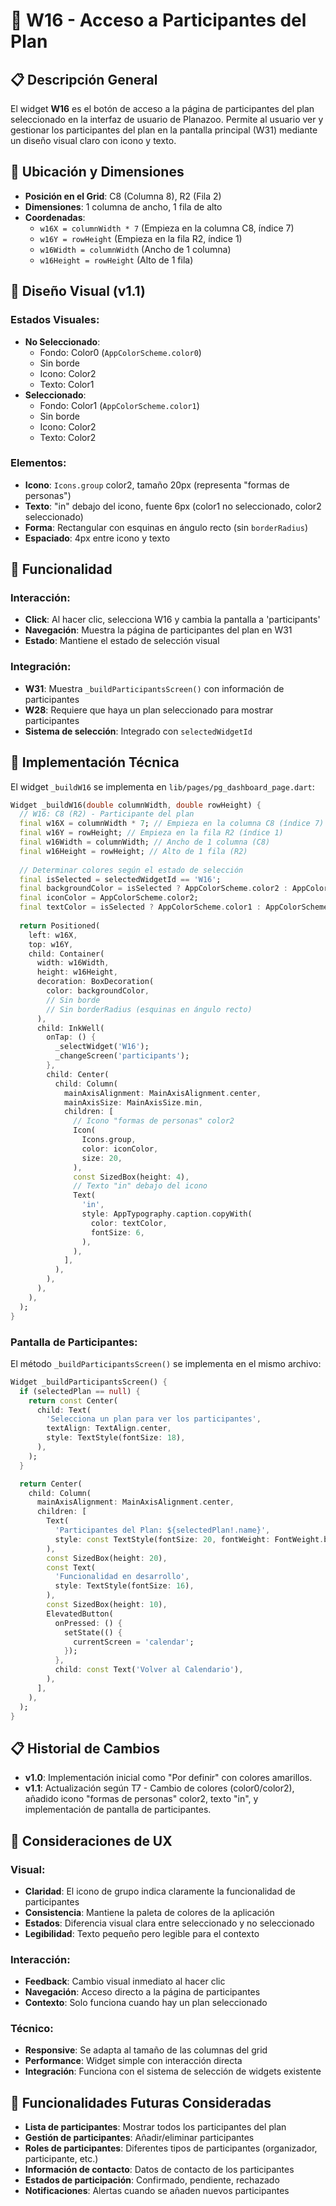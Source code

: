 # 👥 W16 - Acceso a Participantes del Plan

## 📋 Descripción General

El widget **W16** es el botón de acceso a la página de participantes del plan seleccionado en la interfaz de usuario de Planazoo. Permite al usuario ver y gestionar los participantes del plan en la pantalla principal (W31) mediante un diseño visual claro con icono y texto.

## 📍 Ubicación y Dimensiones

- **Posición en el Grid**: C8 (Columna 8), R2 (Fila 2)
- **Dimensiones**: 1 columna de ancho, 1 fila de alto
- **Coordenadas**:
  - `w16X = columnWidth * 7` (Empieza en la columna C8, índice 7)
  - `w16Y = rowHeight` (Empieza en la fila R2, índice 1)
  - `w16Width = columnWidth` (Ancho de 1 columna)
  - `w16Height = rowHeight` (Alto de 1 fila)

## 🎨 Diseño Visual (v1.1)

### Estados Visuales:
- **No Seleccionado**: 
  - Fondo: Color0 (`AppColorScheme.color0`)
  - Sin borde
  - Icono: Color2
  - Texto: Color1
- **Seleccionado**:
  - Fondo: Color1 (`AppColorScheme.color1`)
  - Sin borde
  - Icono: Color2
  - Texto: Color2

### Elementos:
- **Icono**: `Icons.group` color2, tamaño 20px (representa "formas de personas")
- **Texto**: "in" debajo del icono, fuente 6px (color1 no seleccionado, color2 seleccionado)
- **Forma**: Rectangular con esquinas en ángulo recto (sin `borderRadius`)
- **Espaciado**: 4px entre icono y texto

## 🎯 Funcionalidad

### Interacción:
- **Click**: Al hacer clic, selecciona W16 y cambia la pantalla a 'participants'
- **Navegación**: Muestra la página de participantes del plan en W31
- **Estado**: Mantiene el estado de selección visual

### Integración:
- **W31**: Muestra `_buildParticipantsScreen()` con información de participantes
- **W28**: Requiere que haya un plan seleccionado para mostrar participantes
- **Sistema de selección**: Integrado con `selectedWidgetId`

## 🔧 Implementación Técnica

El widget `_buildW16` se implementa en `lib/pages/pg_dashboard_page.dart`:

```dart
Widget _buildW16(double columnWidth, double rowHeight) {
  // W16: C8 (R2) - Participante del plan
  final w16X = columnWidth * 7; // Empieza en la columna C8 (índice 7)
  final w16Y = rowHeight; // Empieza en la fila R2 (índice 1)
  final w16Width = columnWidth; // Ancho de 1 columna (C8)
  final w16Height = rowHeight; // Alto de 1 fila (R2)
  
  // Determinar colores según el estado de selección
  final isSelected = selectedWidgetId == 'W16';
  final backgroundColor = isSelected ? AppColorScheme.color2 : AppColorScheme.color0;
  final iconColor = AppColorScheme.color2;
  final textColor = isSelected ? AppColorScheme.color1 : AppColorScheme.color1;
  
  return Positioned(
    left: w16X,
    top: w16Y,
    child: Container(
      width: w16Width,
      height: w16Height,
      decoration: BoxDecoration(
        color: backgroundColor,
        // Sin borde
        // Sin borderRadius (esquinas en ángulo recto)
      ),
      child: InkWell(
        onTap: () {
          _selectWidget('W16');
          _changeScreen('participants');
        },
        child: Center(
          child: Column(
            mainAxisAlignment: MainAxisAlignment.center,
            mainAxisSize: MainAxisSize.min,
            children: [
              // Icono "formas de personas" color2
              Icon(
                Icons.group,
                color: iconColor,
                size: 20,
              ),
              const SizedBox(height: 4),
              // Texto "in" debajo del icono
              Text(
                'in',
                style: AppTypography.caption.copyWith(
                  color: textColor,
                  fontSize: 6,
                ),
              ),
            ],
          ),
        ),
      ),
    ),
  );
}
```

### Pantalla de Participantes:

El método `_buildParticipantsScreen()` se implementa en el mismo archivo:

```dart
Widget _buildParticipantsScreen() {
  if (selectedPlan == null) {
    return const Center(
      child: Text(
        'Selecciona un plan para ver los participantes',
        textAlign: TextAlign.center,
        style: TextStyle(fontSize: 18),
      ),
    );
  }

  return Center(
    child: Column(
      mainAxisAlignment: MainAxisAlignment.center,
      children: [
        Text(
          'Participantes del Plan: ${selectedPlan!.name}',
          style: const TextStyle(fontSize: 20, fontWeight: FontWeight.bold),
        ),
        const SizedBox(height: 20),
        const Text(
          'Funcionalidad en desarrollo',
          style: TextStyle(fontSize: 16),
        ),
        const SizedBox(height: 10),
        ElevatedButton(
          onPressed: () {
            setState(() {
              currentScreen = 'calendar';
            });
          },
          child: const Text('Volver al Calendario'),
        ),
      ],
    ),
  );
}
```

## 📋 Historial de Cambios

- **v1.0**: Implementación inicial como "Por definir" con colores amarillos.
- **v1.1**: Actualización según T7 - Cambio de colores (color0/color2), añadido icono "formas de personas" color2, texto "in", y implementación de pantalla de participantes.

## 🎨 Consideraciones de UX

### Visual:
- **Claridad**: El icono de grupo indica claramente la funcionalidad de participantes
- **Consistencia**: Mantiene la paleta de colores de la aplicación
- **Estados**: Diferencia visual clara entre seleccionado y no seleccionado
- **Legibilidad**: Texto pequeño pero legible para el contexto

### Interacción:
- **Feedback**: Cambio visual inmediato al hacer clic
- **Navegación**: Acceso directo a la página de participantes
- **Contexto**: Solo funciona cuando hay un plan seleccionado

### Técnico:
- **Responsive**: Se adapta al tamaño de las columnas del grid
- **Performance**: Widget simple con interacción directa
- **Integración**: Funciona con el sistema de selección de widgets existente

## 🚀 Funcionalidades Futuras Consideradas

- **Lista de participantes**: Mostrar todos los participantes del plan
- **Gestión de participantes**: Añadir/eliminar participantes
- **Roles de participantes**: Diferentes tipos de participantes (organizador, participante, etc.)
- **Información de contacto**: Datos de contacto de los participantes
- **Estados de participación**: Confirmado, pendiente, rechazado
- **Notificaciones**: Alertas cuando se añaden nuevos participantes
